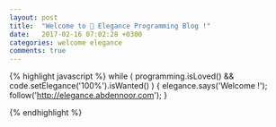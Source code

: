 ```yaml
---
layout: post
title:  "Welcome to 🐎 Elegance Programming Blog !"
date:   2017-02-16 07:02:28 +0300
categories: welcome elegance
comments: true
---
```


{% highlight javascript %}
  while ( programming.isLoved() &&
     code.setElegance('100%').isWanted()
  ) {
     elegance.says('Welcome !');
     follow('http://elegance.abdennoor.com');
  }


{% endhighlight %}
